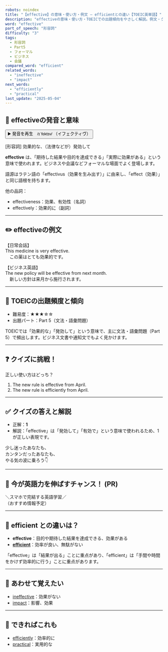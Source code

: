 ```yaml
---
robots: noindex
title: "【effective】の意味・使い方・例文 ― efficientとの違い【TOEIC英単語】"
description: "effectiveの意味・使い方・TOEICでの出題傾向をやさしく解説。例文・クイズ付きでefficientとの違いもわかりやすく学べます。"
word: "effective"
part_of_speech: "形容詞"
difficulty: "3"
tags:
  - 形容詞
  - Part5
  - フォーマル
  - ビジネス
  - 会議
compared_word: "efficient"
related_words:
  - "ineffective"
  - "impact"
next_words:
  - "efficiently"
  - "practical"
last_update: "2025-05-04"
---
```


## 🔰 effectiveの発音と意味

<button class="play-audio" onclick="playTTS('effective')">
  <span class="play-audio-main">
    ▶️ 発音を再生　/ɪˈfɛktɪv/
  </span>
  <span class="play-audio-sub">
    （イフェクティヴ）
  </span>
</button>

[形容詞] 効果的な、（法律などが）発効して

**effective** は、「期待した結果や目的を達成できる」「実際に効果がある」という意味で使われます。ビジネスや会議などフォーマルな場面でよく登場します。

語源はラテン語の「effectivus（効果を生み出す）」に由来し、「effect（効果）」と同じ語根を持ちます。

他の品詞：  
- effectiveness：効果、有効性（名詞）
- effectively：効果的に（副詞）

---

## ✏️ effectiveの例文

【日常会話】  
This medicine is very effective.  
　この薬はとても効果的です。

【ビジネス英語】  
The new policy will be effective from next month.  
　新しい方針は来月から施行されます。

---

## 🎯 TOEICの出題頻度と傾向

- 難易度：★★★☆☆
- 出題パート：Part 5（文法・語彙問題）

TOEICでは「効果的な」「発効して」という意味で、主に文法・語彙問題（Part 5）で頻出します。ビジネス文書や通知文でもよく見かけます。

---

## ❓ クイズに挑戦！

正しい使い方はどっち？

1. The new rule is effective from April.  
2. The new rule is efficiently from April.

---

## ✅ クイズの答えと解説

- 正解：**1**
- 解説：「effective」は「発効して」「有効で」という意味で使われるため、1が正しい表現です。

少し迷ったあなたも、  
カンタンだったあなたも、  
やる気の波に乗ろう👇️

---

## 🚀 今が英語力を伸ばすチャンス！ (PR)

<div class="info-center">
＼スマホで完結する英語学習／<br>  
（おすすめ情報予定）
</div>

---

## 🤔  efficient との違いは？

- **effective**：目的や期待した結果を達成できる、効果がある
- **[efficient](/word/efficient/)**：効率が良い、無駄がない

「effective」は「結果が出る」ことに重点があり、「efficient」は「手間や時間をかけず効率的に行う」ことに重点があります。

---

## 🧩 あわせて覚えたい

- [ineffective](/word/ineffective/)：効果がない
- [impact](/word/impact/)：影響、効果

---

## 📖 できればこれも

- [efficiently](/word/efficiently/)：効率的に
- [practical](/word/practical/)：実用的な

<!-- cvid: aid37_bid47 -->
